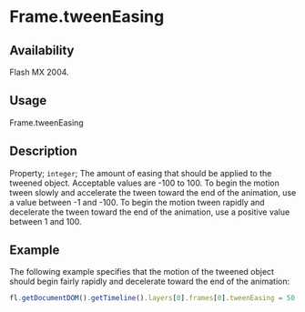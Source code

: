 # Frame.tweenEasing

## Availability

Flash MX 2004.

## Usage

Frame.tweenEasing

## Description

Property; `integer`; The amount of easing that should be applied to the tweened object. Acceptable values are -100 to 100. To begin the motion tween slowly and accelerate the tween toward the end of the animation, use a value between -1 and -100. To begin the motion tween rapidly and decelerate the tween toward the end of the animation, use a positive value between 1 and 100.

## Example

The following example specifies that the motion of the tweened object should begin fairly rapidly and decelerate toward the end of the animation:

```javascript
fl.getDocumentDOM().getTimeline().layers[0].frames[0].tweenEasing = 50;
```
